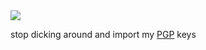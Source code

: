 <img align="center" src="https://github-readme-stats.vercel.app/api?username=KillAura7170&theme=dark" />

stop dicking around
and import my [PGP](https://github.com/KillAura7170/PGP) keys
